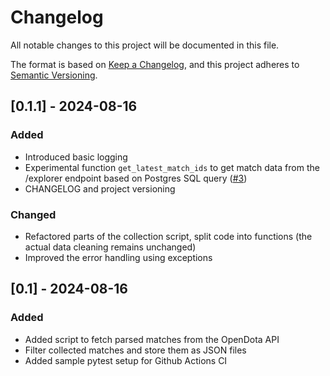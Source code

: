 # Changelog

All notable changes to this project will be documented in this file.

The format is based on [Keep a Changelog](https://keepachangelog.com/en/1.1.0/),
and this project adheres to [Semantic Versioning](https://semver.org/spec/v2.0.0.html).

## [0.1.1] - 2024-08-16
### Added
- Introduced basic logging
- Experimental function `get_latest_match_ids` to get match data from the /explorer endpoint based on Postgres SQL query ([#3](https://github.com/batukav/mmr-predictor/issues/3))
- CHANGELOG and project versioning

### Changed
- Refactored parts of the collection script, split code into functions (the actual data cleaning remains unchanged)
- Improved the error handling using exceptions


## [0.1] - 2024-08-16
### Added
- Added script to fetch parsed matches from the OpenDota API
- Filter collected matches and store them as JSON files
- Added sample pytest setup for Github Actions CI